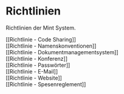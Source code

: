 # Richtlinien
Richtlinien der Mint System.

[[Richtlinie - Code Sharing]]  
[[Richtlinie - Namenskonventionen]]  
[[Richtlinie - Dokumentmanagementsystem]]  
[[Richtlinie - Konferenz]]  
[[Richtlinie - Passwörter]]  
[[Richtlinie - E-Mail]]  
[[Richtlinie - Website]]  
[[Richtlinie - Spesenreglement]]  